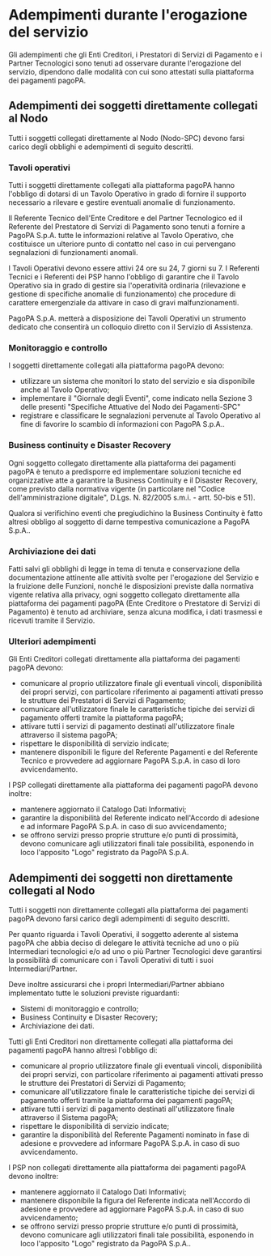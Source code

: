 Adempimenti durante l'erogazione del servizio
=============================================

Gli adempimenti che gli Enti Creditori, i Prestatori di Servizi di Pagamento e i Partner Tecnologici sono tenuti ad osservare durante l'erogazione del servizio, dipendono dalle modalità con cui sono attestati sulla piattaforma dei pagamenti pagoPA.

## Adempimenti dei soggetti direttamente collegati al Nodo

Tutti i soggetti collegati direttamente al Nodo (Nodo-SPC) devono farsi carico degli obblighi e adempimenti di seguito descritti.

### Tavoli operativi

Tutti i soggetti direttamente collegati alla piattaforma pagoPA hanno l'obbligo di dotarsi di un Tavolo Operativo in grado di fornire il supporto necessario a rilevare e gestire eventuali anomalie di funzionamento.

Il Referente Tecnico dell'Ente Creditore e del Partner Tecnologico ed il Referente del Prestatore di Servizi di Pagamento sono tenuti a fornire a PagoPA S.p.A. tutte le informazioni relative al Tavolo Operativo, che costituisce un ulteriore punto di contatto nel caso in cui pervengano segnalazioni di funzionamenti anomali.

I Tavoli Operativi devono essere attivi 24 ore su 24, 7 giorni su 7. I Referenti Tecnici e i Referenti dei PSP hanno l'obbligo di garantire che il Tavolo Operativo sia in grado di gestire sia l'operatività ordinaria (rilevazione e gestione di specifiche anomalie di funzionamento) che procedure di carattere emergenziale da attivare in caso di gravi malfunzionamenti.

PagoPA S.p.A. metterà a disposizione dei Tavoli Operativi un strumento dedicato che consentirà un colloquio diretto con il Servizio di Assistenza.

### Monitoraggio e controllo

I soggetti direttamente collegati alla piattaforma pagoPA devono:

* utilizzare un sistema che monitori lo stato del servizio e sia disponibile anche al Tavolo Operativo;
* implementare il "Giornale degli Eventi", come indicato nella Sezione 3 delle presenti "Specifiche Attuative del Nodo dei Pagamenti-SPC"
* registrare e classificare le segnalazioni pervenute al Tavolo Operativo al fine di favorire lo scambio di informazioni con PagoPA S.p.A..

### Business continuity e Disaster Recovery

Ogni soggetto collegato direttamente alla piattaforma dei pagamenti pagoPA è tenuto a predisporre ed implementare soluzioni tecniche ed organizzative atte a garantire la Business Continuity e il Disaster Recovery, come previsto dalla normativa vigente (in particolare nel "Codice dell'amministrazione digitale", D.Lgs. N. 82/2005 s.m.i. - artt. 50-bis e 51).

Qualora si verifichino eventi che pregiudichino la Business Continuity è fatto altresì obbligo al soggetto di darne tempestiva comunicazione a PagoPA S.p.A..

### Archiviazione dei dati

Fatti salvi gli obblighi di legge in tema di tenuta e conservazione della documentazione attinente alle attività svolte per l'erogazione del Servizio e la fruizione delle Funzioni, nonché le disposizioni previste dalla normativa vigente relativa alla privacy, ogni soggetto collegato direttamente alla piattaforma dei pagamenti pagoPA (Ente Creditore o Prestatore di Servizi di Pagamento) è tenuto ad archiviare, senza alcuna modifica, i dati trasmessi e ricevuti tramite il Servizio.

### Ulteriori adempimenti

Gli Enti Creditori collegati direttamente alla piattaforma dei pagamenti pagoPA devono:

* comunicare al proprio utilizzatore finale gli eventuali vincoli, disponibilità dei propri servizi, con particolare riferimento ai pagamenti attivati presso le strutture dei Prestatori di Servizi di Pagamento;
* comunicare all'utilizzatore finale le caratteristiche tipiche dei servizi di pagamento offerti tramite la piattaforma pagoPA;
* attivare tutti i servizi di pagamento destinati all'utilizzatore finale attraverso il sistema pagoPA;
* rispettare le disponibilità di servizio indicate;
* mantenere disponibili le figure del Referente Pagamenti e del Referente Tecnico e provvedere ad aggiornare PagoPA S.p.A. in caso di loro avvicendamento.

I PSP collegati direttamente alla piattaforma dei pagamenti pagoPA devono inoltre:

* mantenere aggiornato il Catalogo Dati Informativi;
* garantire la disponibilità del Referente indicato nell'Accordo di adesione e ad informare PagoPA S.p.A. in caso di suo avvicendamento;
* se offrono servizi presso proprie strutture e/o punti di prossimità, devono comunicare agli utilizzatori finali tale possibilità, esponendo in loco l'apposito "Logo" registrato da PagoPA S.p.A. 

## Adempimenti dei soggetti non direttamente collegati al Nodo

Tutti i soggetti non direttamente collegati alla piattaforma dei pagamenti pagoPA devono farsi carico degli adempimenti di seguito descritti.

Per quanto riguarda i Tavoli Operativi, il soggetto aderente al sistema pagoPA che abbia deciso di delegare le attività tecniche ad uno o più Intermediari tecnologici e/o ad uno o più Partner Tecnologici deve garantirsi la possibilità di comunicare con i Tavoli Operativi di tutti i suoi Intermediari/Partner.

Deve inoltre assicurarsi che i propri Intermediari/Partner abbiano implementato tutte le soluzioni previste riguardanti:

* Sistemi di monitoraggio e controllo;
* Business Continuity e Disaster Recovery;
* Archiviazione dei dati.

Tutti gli Enti Creditori non direttamente collegati alla piattaforma dei pagamenti pagoPA hanno altresì l'obbligo di:

* comunicare al proprio utilizzatore finale gli eventuali vincoli, disponibilità dei propri servizi, con particolare riferimento ai pagamenti attivati presso le strutture dei Prestatori di Servizi di Pagamento;
* comunicare all'utilizzatore finale le caratteristiche tipiche dei servizi di pagamento offerti tramite la piattaforma dei pagamenti pagoPA;
* attivare tutti i servizi di pagamento destinati all'utilizzatore finale attraverso il Sistema pagoPA;
* rispettare le disponibilità di servizio indicate;
* garantire la disponibilità del Referente Pagamenti nominato in fase di adesione e provvedere ad informare PagoPA S.p.A. in caso di suo avvicendamento.

I PSP non collegati direttamente alla piattaforma dei pagamenti pagoPA devono inoltre:

* mantenere aggiornato il Catalogo Dati Informativi;
* mantenere disponibile la figura del Referente indicata nell'Accordo di adesione e provvedere ad aggiornare PagoPA S.p.A. in caso di suo avvicendamento;
* se offrono servizi presso proprie strutture e/o punti di prossimità, devono comunicare agli utilizzatori finali tale possibilità, esponendo in loco l'apposito "Logo" registrato da PagoPA S.p.A..
